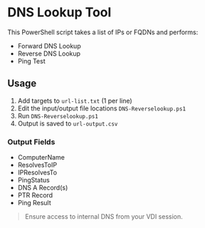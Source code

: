 # DNS Lookup Tool

This PowerShell script takes a list of IPs or FQDNs and performs:

- Forward DNS Lookup
- Reverse DNS Lookup
- Ping Test

##  Usage

1. Add targets to `url-list.txt` (1 per line)
2. Edit the input/output file locations `DNS-Reverselookup.ps1`
3. Run `DNS-Reverselookup.ps1`
4. Output is saved to `url-output.csv`


###  Output Fields

- ComputerName
- ResolvesToIP
- IPResolvesTo
- PingStatus
- DNS A Record(s)
- PTR Record
- Ping Result

> Ensure access to internal DNS from your VDI session.
